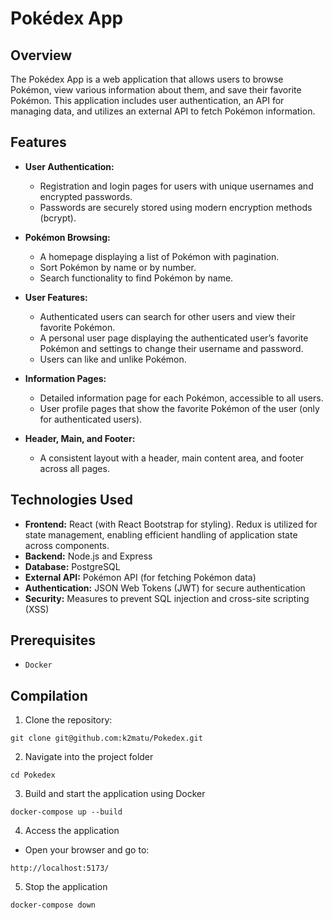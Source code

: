 # Pokédex App

## Overview
The Pokédex App is a web application that allows users to browse Pokémon, view various information about them, and save their favorite Pokémon. This application includes user authentication, an API for managing data, and utilizes an external API to fetch Pokémon information.

## Features
- **User Authentication:**
  - Registration and login pages for users with unique usernames and encrypted passwords.
  - Passwords are securely stored using modern encryption methods (bcrypt).

- **Pokémon Browsing:**
  - A homepage displaying a list of Pokémon with pagination.
  - Sort Pokémon by name or by number.
  - Search functionality to find Pokémon by name.

- **User Features:**
  - Authenticated users can search for other users and view their favorite Pokémon.
  - A personal user page displaying the authenticated user’s favorite Pokémon and settings to change their username and password.
  - Users can like and unlike Pokémon.

- **Information Pages:**
  - Detailed information page for each Pokémon, accessible to all users.
  - User profile pages that show the favorite Pokémon of the user (only for authenticated users).

- **Header, Main, and Footer:**
  - A consistent layout with a header, main content area, and footer across all pages.

## Technologies Used
- **Frontend:** React (with React Bootstrap for styling). Redux is utilized for state management, enabling efficient handling of application state across components.
- **Backend:** Node.js and Express
- **Database:** PostgreSQL
- **External API:** Pokémon API (for fetching Pokémon data)
- **Authentication:** JSON Web Tokens (JWT) for secure authentication
- **Security:** Measures to prevent SQL injection and cross-site scripting (XSS)

## Prerequisites
- `Docker`
  
## Compilation
1. Clone the repository:
```
git clone git@github.com:k2matu/Pokedex.git
```
2. Navigate into the project folder
```
cd Pokedex
```
3. Build and start the application using Docker
```
docker-compose up --build
```
4. Access the application
- Open your browser and go to:
```
http://localhost:5173/
```
5. Stop the application
```
docker-compose down
```

